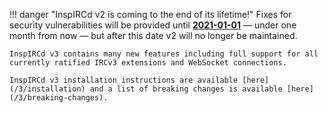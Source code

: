 <!-- This file contains a page fragment. Any changes will affect all pages that include it. -->

!!! danger "InspIRCd v2 is coming to the end of its lifetime!"
    Fixes for security vulnerabilities will be provided until [**2021-01-01**](https://www.inspircd.org/2019/06/01/v20-maintenance-schedule.html) &mdash; under one month from now &mdash; but after this date v2 will no longer be maintained.

    InspIRCd v3 contains many new features including full support for all currently ratified IRCv3 extensions and WebSocket connections.

    InspIRCd v3 installation instructions are available [here](/3/installation) and a list of breaking changes is available [here](/3/breaking-changes).
